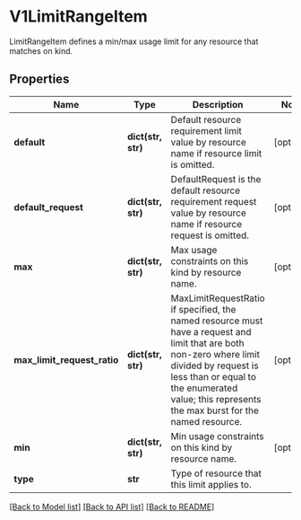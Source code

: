 # V1LimitRangeItem

LimitRangeItem defines a min/max usage limit for any resource that matches on kind.
## Properties
Name | Type | Description | Notes
------------ | ------------- | ------------- | -------------
**default** | **dict(str, str)** | Default resource requirement limit value by resource name if resource limit is omitted. | [optional] 
**default_request** | **dict(str, str)** | DefaultRequest is the default resource requirement request value by resource name if resource request is omitted. | [optional] 
**max** | **dict(str, str)** | Max usage constraints on this kind by resource name. | [optional] 
**max_limit_request_ratio** | **dict(str, str)** | MaxLimitRequestRatio if specified, the named resource must have a request and limit that are both non-zero where limit divided by request is less than or equal to the enumerated value; this represents the max burst for the named resource. | [optional] 
**min** | **dict(str, str)** | Min usage constraints on this kind by resource name. | [optional] 
**type** | **str** | Type of resource that this limit applies to. | 

[[Back to Model list]](../README.md#documentation-for-models) [[Back to API list]](../README.md#documentation-for-api-endpoints) [[Back to README]](../README.md)


